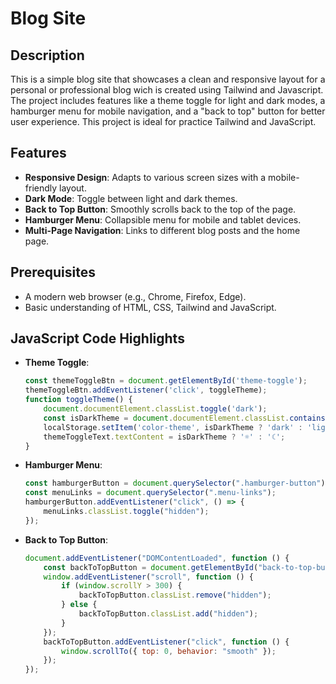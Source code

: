 # Blog Site
## Description

This is a simple blog site that showcases a clean and responsive layout for a personal or professional blog wich is created using Tailwind and Javascript. The project includes features like a theme toggle for light and dark modes, a hamburger menu for mobile navigation, and a "back to top" button for better user experience. This project is ideal for practice Tailwind and JavaScript.

## Features

- **Responsive Design**: Adapts to various screen sizes with a mobile-friendly layout.
- **Dark Mode**: Toggle between light and dark themes.
- **Back to Top Button**: Smoothly scrolls back to the top of the page.
- **Hamburger Menu**: Collapsible menu for mobile and tablet devices.
- **Multi-Page Navigation**: Links to different blog posts and the home page.

## Prerequisites

- A modern web browser (e.g., Chrome, Firefox, Edge).
- Basic understanding of HTML, CSS, Tailwind and JavaScript.

## JavaScript Code Highlights

- **Theme Toggle**:
    ```javascript
    const themeToggleBtn = document.getElementById('theme-toggle');
    themeToggleBtn.addEventListener('click', toggleTheme);
    function toggleTheme() {
        document.documentElement.classList.toggle('dark');
        const isDarkTheme = document.documentElement.classList.contains('dark');
        localStorage.setItem('color-theme', isDarkTheme ? 'dark' : 'light');
        themeToggleText.textContent = isDarkTheme ? '☼' : '☾';
    }
    ```

- **Hamburger Menu**:
    ```javascript
    const hamburgerButton = document.querySelector(".hamburger-button");
    const menuLinks = document.querySelector(".menu-links");
    hamburgerButton.addEventListener("click", () => {
        menuLinks.classList.toggle("hidden");
    });
    ```

- **Back to Top Button**:
    ```javascript
    document.addEventListener("DOMContentLoaded", function () {
        const backToTopButton = document.getElementById("back-to-top-button");
        window.addEventListener("scroll", function () {
            if (window.scrollY > 300) {
                backToTopButton.classList.remove("hidden");
            } else {
                backToTopButton.classList.add("hidden");
            }
        });
        backToTopButton.addEventListener("click", function () {
            window.scrollTo({ top: 0, behavior: "smooth" });
        });
    });

